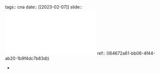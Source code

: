 tags:: cna
date:: [[2023-02-07]]
slide:: ![ns01](../assets/ns01.pdf)
ref:: ((64672a61-bb06-4f44-ab20-1b9f4dc7b83d))

-